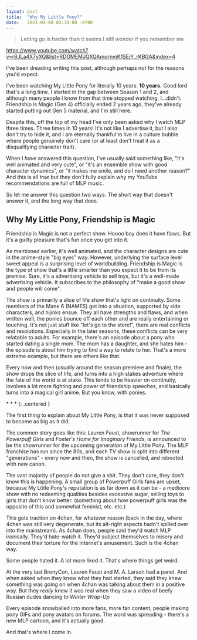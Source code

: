 ```yaml
---
layout: post
title:  "Why My Little Pony?"
date:   2021-04-08 02:30:00 -0700
---
```


> Letting go is harder than it seems
> I still wonder if you remember me

https://www.youtube.com/watch?v=r8JLa4X7yXQ&list=RDGMEMJQXQAmqrnmK1SEjY_rKBGA&index=4

I've been dreading writing this post, although perhaps not for the reasons you'd expect.

I've been watching My Little Pony for literally 10 years. **10 years.** Good lord that's
a long time. I started in the gap between Season 1 and 2, and although many people I
know from that time stopped watching, I...didn't. Friendship is Magic (Gen 4) officially ended
2 years ago, they've already started putting out Gen 5 material, and I'm still here.

Despite this, off the top of my head I've only been asked why I watch MLP three times.
Three times in 10 years! It's not like I advertise it, but I also don't try to hide it, and
I am eternally thankful to live in a culture bubble where people genuinely don't care (or
at least don't treat it as a disqualifying character trait).

When I *have* answered this question, I've usually said something like, "it's well
animated and very cute", or "it's an ensemble show with good character dynamics", or
"it makes me smile, and do I need another reason?" And this is all *true* but they don't
fully explain why my YouTube recommendations are full of MLP music.

So let me answer this question two ways. The short way that doesn't answer it, and the long
way that does.

Why My Little Pony, Friendship is Magic
--------------------------------------------------------------------------------------

Friendship is Magic is not a perfect show. Hoooo boy does it have flaws. But it's a guilty pleasure that's
fun once you get into it.

As mentioned earlier, it's well animated, and the character designs are cute in the anime-style
"big eyes" way. However, underlying the surface level sweet appeal is a surprising level of
worldbuilding. Friendship is Magic is the type of show that's a little smarter than you expect it
to be from its premise. Sure, it's a advertising vehicle to sell toys, but it's a well-made
advertising vehicle. It subscribes to the philosophy of "make a good show and people will come".

The show is primarily a slice of life show that's light on continuity. Some members of the Mane 6 (NAMES) get into a situation,
supported by side characters, and hijinks ensue. They all have strengths and flaws, and when written
well, the ponies bounce off each other and are really entertaining or touching. It's not just
stuff like "let's go to the store!", there are real conflicts and resolutions. Especially in the
later seasons, these conflicts can be very relatable to adults. For example, there's an episode
about a pony who started dating a single mom. The mom has a daughter, and she hates him - the episode
is about him trying to find a way to relate to her. That's a more extreme example, but there are
others like that.

Every now and then (usually around the season premiere and finale), the show drops the slice of life,
and turns into a high stakes adventure where the fate of the world is at stake. This tends to be
heavier on continuity, involves a lot more fighting and power of friendship speeches, and basically
turns into a magical girl anime. But you know, with ponies.

\* \* \*
{: .centered }

The first thing to explain about My Little Pony, is that it was never supposed to become
as big as it did.

The common story goes like this: Lauren Faust, showrunner for *The Powerpuff Girls* and
*Foster's Home for Imaginary Friends*, is announced to be the showrunner for the upcoming
generation of My Little Pony. The MLP franchise has run since the 80s, and each TV show is
split into different "generations" - every now and then, the show is cancelled, and rebooted
with new canon.

The vast majority of people do not give a shit. They don't care, they don't know this is happening.
A small group of Powerpuff Girls fans are upset, because My Little Pony's reputation is as
far down as it can be - a mediocre show with no redeeming qualities besides excessive sugar,
selling toys to girls that don't know better. (something about how powerpuff girls was
the opposite of this and somewhat feminist, etc. etc.)

This gets traction on 4chan, for whatever reason (back in the day, where 4chan was still very
degenerate, but its alt-right aspects hadn't spilled over into the mainstream). As 4chan
does, people said they'd watch MLP ironically. They'd hate-watch it. They'd subject themselves
to misery and document their torture for the Internet's amusement. Such is the 4chan way.

Some people hated it. A lot more liked it. That's where things get weird.

At the very last BronyCon, Lauren Faust and M. A. Larson had a panel. And when asked when they
knew what they had started, they said they knew something was going on when 4chan was talking
about them in a positive way. But they *really* knew it was real when they saw a video of
beefy Russian dudes dancing to *Winter Wrap-Up*

Every episode snowballed into more fans, more fan content, people making pony GIFs and
pony avatars on forums. The word was spreading - there's a new MLP cartoon, and it's actually good.

And that's where I come in.
